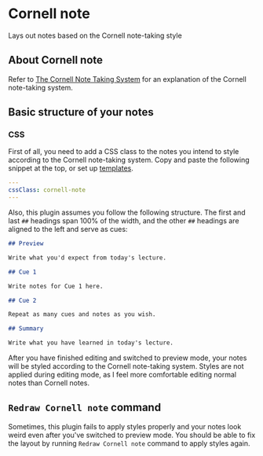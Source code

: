 # Cornell note

Lays out notes based on the Cornell note-taking style

## About Cornell note

Refer to [The Cornell Note Taking System](https://lsc.cornell.edu/how-to-study/taking-notes/cornell-note-taking-system/) for an explanation of the Cornell note-taking system.

## Basic structure of your notes

### CSS

First of all, you need to add a CSS class to the notes you intend to style according to the Cornell note-taking system. Copy and paste the following snippet at the top, or set up [templates](https://help.obsidian.md/plugins/templates).

```yaml
---
cssClass: cornell-note
---
```

Also, this plugin assumes you follow the following structure. The first and last `##` headings span 100% of the width, and the other `##` headings are aligned to the left and serve as cues:

```markdown
## Preview

Write what you'd expect from today's lecture.

## Cue 1

Write notes for Cue 1 here.

## Cue 2

Repeat as many cues and notes as you wish.

## Summary

Write what you have learned in today's lecture.
```

After you have finished editing and switched to preview mode, your notes will be styled according to the Cornell note-taking system. Styles are not applied during editing mode, as I feel more comfortable editing normal notes than Cornell notes.

## `Redraw Cornell note` command

Sometimes, this plugin fails to apply styles properly and your notes look weird even after you've switched to preview mode. You should be able to fix the layout by running `Redraw Cornell note` command to apply styles again.

